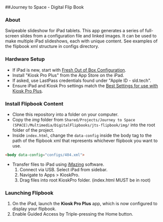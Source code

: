 ##Journey to Space - Digital Flip Book

### About
Swipeable slideshow for iPad tablets. This app generates a series of full-screen slides from a configuration file and linked images. It can be used to make multiple iPad slideshows, each with unique content. See examples of the flipbook xml structure in configs directory.

### Hardware Setup
* If iPad is new, start with [Fresh Out of Box Configuration](http://projects.smm.org/atrium/media/node/291625).
* Install "Kiosk Pro Plus" from the App Store on the iPad.
* If asked, use LastPass credentials found under "Apple ID - sld.tech".
* Ensure iPad and Kiosk Pro settings match the [Best Settings for use with Kiosk Pro Plus](http://projects.smm.org/atrium/media/node/291625). 

### Install Flipbook Content
* Clone this repository into a folder on your computer.
* Copy the *img* folder from ```Shared/Projects/Journey to Space (SPACE)/Multimedia/DigitalFlipbooks/jts-flipbook/img/``` into the root folder of the project. 
* Inside ```index.html```, change the ```data-config``` inside the body tag to the path of the flipbook xml that represents whichever flipbook you want to use.

```html
<body data-config="configs/404.xml">
```
* Transfer files to iPad using [iMazing](http://imazing.com/) software.
  1. Connect via USB. Select iPad from sidebar. 
  2. Navigate to Apps > KioskPro.
  2. Drag files into root KioskPro folder. (index.html MUST be in root)

### Launching Flipbook
1. On the iPad, launch the **Kiosk Pro Plus** app, which is now configured to display your flipbook.
2. Enable Guided Access by Triple-pressing the Home button.

